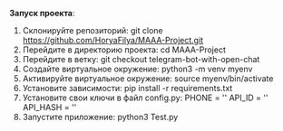 **Запуск проекта**:

1. Склонируйте репозиторий: git clone https://github.com/HoryaFilya/MAAA-Project.git
2. Перейдите в директорию проекта: cd MAAA-Project
3. Перейдите в ветку: git checkout telegram-bot-with-open-chat
4. Создайте виртуальное окружение: python3 -m venv myenv
5. Активируйте виртуальное окружение: source myenv/bin/activate
6. Установите зависимости: pip install -r requirements.txt
7. Установите свои ключи в файл config.py:
PHONE = ''
API_ID = ''
API_HASH = ''
8. Запустите приложение: python3 Test.py
